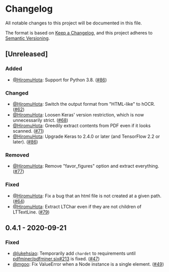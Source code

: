 # Changelog
All notable changes to this project will be documented in this file.

The format is based on [Keep a Changelog](https://keepachangelog.com/en/1.0.0/),
and this project adheres to [Semantic Versioning](https://semver.org/spec/v2.0.0.html).

## [Unreleased]

### Added
- [@HiromuHota][HiromuHota]: Support for Python 3.8.
  ([#86](https://github.com/HazyResearch/pdftotree/pull/86))

### Changed
- [@HiromuHota][HiromuHota]: Switch the output format from "HTML-like" to hOCR.
  ([#62](https://github.com/HazyResearch/pdftotree/pull/62))
- [@HiromuHota][HiromuHota]: Loosen Keras' version restriction, which is now unnecessarily strict.
  ([#68](https://github.com/HazyResearch/pdftotree/pull/68))
- [@HiromuHota][HiromuHota]: Greedily extract contents from PDF even if it looks scanned.
  ([#71](https://github.com/HazyResearch/pdftotree/pull/71))
- [@HiromuHota][HiromuHota]: Upgrade Keras to 2.4.0 or later (and TensorFlow 2.2 or later).
  ([#86](https://github.com/HazyResearch/pdftotree/pull/86))

### Removed
- [@HiromuHota][HiromuHota]: Remove "favor_figures" option and extract everything.
  ([#77](https://github.com/HazyResearch/pdftotree/pull/77))

### Fixed
- [@HiromuHota][HiromuHota]: Fix a bug that an html file is not created at a given path.
  ([#64](https://github.com/HazyResearch/pdftotree/pull/64))
- [@HiromuHota][HiromuHota]: Extract LTChar even if they are not children of LTTextLine.
  ([#79](https://github.com/HazyResearch/pdftotree/pull/79))

## 0.4.1 - 2020-09-21

### Fixed
- [@lukehsiao][lh]: Temporarily add `chardet` to requirements until
  [pdfminer/pdfminer.six#213](https://github.com/pdfminer/pdfminer.six/issues/213) is fixed.
  ([#47](https://github.com/HazyResearch/pdftotree/issues/47))
- [@mgoo][mgoo]: Fix ValueError when a Node instance is a single element.
  ([#49](https://github.com/HazyResearch/pdftotree/pull/49))

[lh]: https://github.com/lukehsiao
[mgoo]: https://github.com/mgoo
[HiromuHota]: https://github.com/HiromuHota